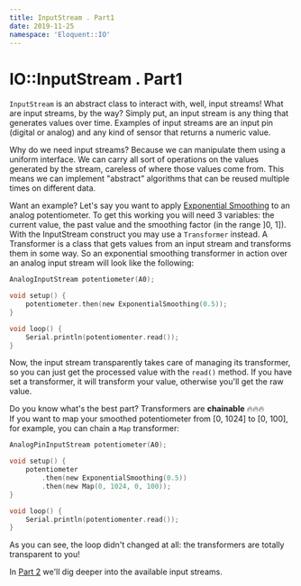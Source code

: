 ```yaml
---
title: InputStream . Part1
date: 2019-11-25
namespace: 'Eloquent::IO'
---
```


# IO::InputStream . Part1

`InputStream` is an abstract class to interact with, well, input streams!
What are input streams, by the way? Simply put, an input stream is any thing
that generates values over time. Examples of input streams are an input pin
(digital or analog) and any kind of sensor that returns a numeric value.

Why do we need input streams? Because we can manipulate them using
a uniform interface. We can carry all sort of operations on the values
generated by the stream, careless of where those values come from.
This means we can implement "abstract" algorithms that can be reused
multiple times on different data.

Want an example? Let's say you want to apply [Exponential Smoothing](https://en.wikipedia.org/wiki/Exponential_smoothing)
to an analog potentiometer. To get this working you will need 3 variables: the current value, the past value
and the smoothing factor (in the range ]0, 1]). <br>
With the InputStream construct you may use a `Transformer` instead.
A Transformer is a class that gets values from an input stream and transforms
them in some way. So an exponential smoothing transformer in action over an
analog input stream will look like the following:

```c 
AnalogInputStream potentiometer(A0);

void setup() {
    potentiometer.then(new ExponentialSmoothing(0.5));
}

void loop() {
    Serial.println(potentiomenter.read());
}
```

Now, the input stream transparently takes care of managing its transformer,
so you can just get the processed value with the `read()` method. If you have
set a transformer, it will transform your value, otherwise you'll get the raw
value.

Do you know what's the best part? Transformers are **chainable** :fire::fire::fire:<br />
If you want to map your smoothed potentiometer from [0, 1024] to [0, 100], for example,
you can chain a `Map` transformer:

```c 
AnalogPinInputStream potentiometer(A0);

void setup() {
    potentiometer
        .then(new ExponentialSmoothing(0.5))
        .then(new Map(0, 1024, 0, 100));
}

void loop() {
    Serial.println(potentiomenter.read());
}
```

As you can see, the loop didn't changed at all: the transformers are totally
transparent to you!

In [Part 2](./InputStream_2.md) we'll dig deeper into the available input streams.

